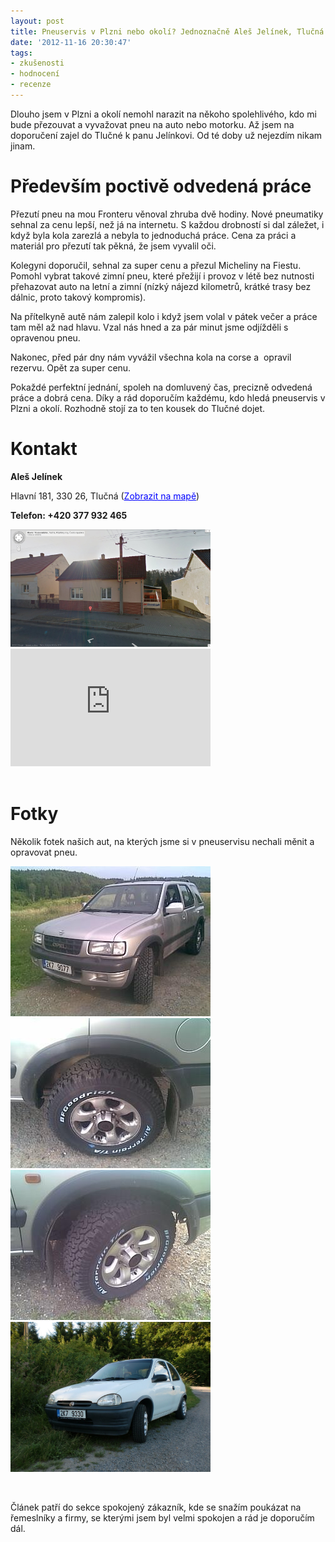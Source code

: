 ```yaml
---
layout: post
title: Pneuservis v Plzni nebo okolí? Jednoznačně Aleš Jelínek, Tlučná
date: '2012-11-16 20:30:47'
tags:
- zkušenosti
- hodnocení
- recenze
---
```

Dlouho jsem v Plzni a okolí nemohl narazit na někoho spolehlivého, kdo mi bude přezouvat a vyvažovat pneu na auto nebo motorku. Až jsem na doporučení zajel do Tlučné k panu Jelínkovi. Od té doby už nejezdím nikam jinam.

<h1>Především poctivě odvedená práce</h1>
<p>Přezutí pneu na mou Fronteru věnoval zhruba dvě hodiny. Nové pneumatiky sehnal za cenu lepší, než já na internetu. S každou drobností si dal záležet, i když byla kola zarezlá a nebyla to jednoduchá práce. Cena za práci a materiál pro přezutí tak pěkná, že jsem vyvalil oči.</p>
<p>Kolegyni doporučil, sehnal za super cenu a přezul Micheliny na Fiestu. Pomohl vybrat takové zimní pneu, které přežijí i provoz v létě bez nutnosti přehazovat auto na letní a zimní (nízký nájezd kilometrů, krátké trasy bez dálnic, proto takový kompromis). </p>
<p>Na přítelkyně autě nám zalepil kolo i když jsem volal v pátek večer a práce tam měl až nad hlavu. Vzal nás hned a za pár minut jsme odjížděli s opravenou pneu.</p>
<p>Nakonec, před pár dny nám vyvážil všechna kola na corse a  opravil rezervu. Opět za super cenu. </p>
<p>Pokaždé perfektní jednání, spoleh na domluvený čas, precizně odvedená práce a dobrá cena. Díky a rád doporučím každému, kdo hledá pneuservis v Plzni a okolí. Rozhodně stojí za to ten kousek do Tlučné dojet.</p>
<h1>Kontakt</h1>
<p><strong>Aleš Jelínek</strong></p>
<p>Hlavní 181, 330 26, Tlučná (<a style="color: #0000ff; text-align: left;" href="http://maps.google.cz/maps?client=opera&oe=utf-8&channel=suggest&q=Hlavn%C3%AD+181,+330+26+Tlu%C4%8Dn%C3%A1,+%C4%8Cesk%C3%A1+republika&ie=UTF8&hq=&hnear=Hlavn%C3%AD+181,+330+26+Tlu%C4%8Dn%C3%A1&gl=cz&t=m&brcurrent=5,0,0&ll=49.725311,13.23741&spn=0.010431,0.027466&z=14&iwloc=A&source=embed">Zobrazit na mapě</a>)</p>
<p><strong>Telefon: +420 377 932 465</strong></p>
<p><strong><img src="/images/158.png" alt="Hlavní 181%2C 330 26 Tlučná%2C Česká republika" width="320" /></strong><iframe src="http://maps.google.cz/maps?client=opera&oe=utf-8&channel=suggest&q=Hlavn%C3%AD+181,+330+26+Tlu%C4%8Dn%C3%A1,+%C4%8Cesk%C3%A1+republika&ie=UTF8&hq=&hnear=Hlavn%C3%AD+181,+330+26+Tlu%C4%8Dn%C3%A1&gl=cz&t=m&brcurrent=5,0,0&ll=49.725311,13.23741&spn=0.010431,0.027466&z=14&iwloc=A&output=embed" frameborder="0" marginwidth="0" marginheight="0" scrolling="no" width="320" height="188"></iframe><br /><span style="font-size: 8px;"><br /></span></p>
<h1>Fotky</h1>
<p>Několik fotek našich aut, na kterých jsme si v pneuservisu nechali měnit a opravovat pneu.</p>
<p><img src="/images/161.jpg" alt="frontera - BFGoodrich All-Terrain" width="320" height="240" /> <img src="/images/160.jpg" alt="frontera - BFGoodrich All-Terrain" width="320" height="240" /><img src="/images/159.jpg" alt="frontera" width="320" height="240" /> <img src="/images/163.jpg" alt="opel corsa" width="320" height="240" /></p>
<p> </p>
<p>Článek patří do sekce spokojený zákazník, kde se snažím poukázat na řemeslníky a firmy, se kterými jsem byl velmi spokojen a rád je doporučím dál.</p>
